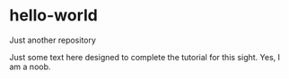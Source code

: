 # hello-world
Just another repository

Just some text here designed to complete the tutorial for this sight.
Yes, I am a noob.
